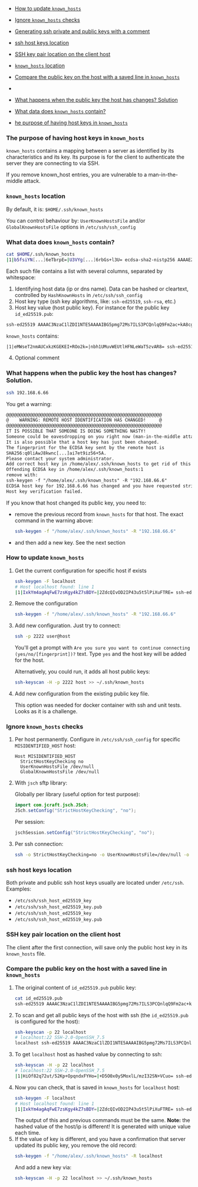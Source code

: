 
* [How to update `known_hosts`](#how-to-update-known_hosts)
* [Ignore `known_hosts` checks](#ignore-known_hosts-checks)
* [Generating ssh private and public keys with a comment](ssh.md/#generating-ssh-private-and-public-keys-with-a-comment)


* [ssh host keys location](#ssh-host-keys-location) 
* [SSH key pair location on the client host](#ssh-key-pair-location-on-the-client-host)
* [`known_hosts` location](#known_hosts-location)
* [Compare the public key on the host with a saved line in `known_hosts`](#compare-the-public-key-on-the-host-with-a-saved-line-in-known_hosts)
* 
* [What happens when the public key the host has changes? Solution](#what-happens-when-the-public-key-the-host-has-changes-solution)
* [What data does `known_hosts` contain?](#what-data-does-known_hosts-contain)
* [he purpose of having host keys in `known_hosts`](#the-purpose-of-having-host-keys-in-known_hosts)

### The purpose of having host keys in `known_hosts`

`known_hosts` contains a mapping between a server as identified by its characteristics and its key.
Its purpose is for the client to authenticate the server they are connecting to via SSH.

If you remove known_host entries, you are vulnerable to a man-in-the-middle attack.

### `known_hosts` location

By default, it is: `$HOME/.ssh/known_hosts`

You can control behaviour by: `UserKnownHostsFile` and/or `GlobalKnownHostsFile` options in `/etc/ssh/ssh_config`

### What data does `known_hosts` contain?

```bash
cat $HOME/.ssh/known_hosts
|1|b5fsiYN[...]6eTbrpE=|U3VYg[...]6rbGs+l3U= ecdsa-sha2-nistp256 AAAAE2VjZHNhLXNoYTItbmlzdHAyN[...]KhcRXB3zj/eIdk+kO7CYQy+u6Kc=
```
Each such file contains a list with several columns, separated by whitespace:

1. Identifying host data (ip or dns name). 
  Data can be hashed or cleartext, controlled by `HashKnownHosts` in `/etc/ssh/ssh_config`
2. Host key type (ssh key algorithms, like: `ssh-ed25519`, `ssh-rsa`, etc.)
3. Host key value (host public key). 
For instance for the public key `id_ed25519.pub`:
```txt
ssh-ed25519 AAAAC3NzaC1lZDI1NTE5AAAAIBG5pmg72Ms7ILS3PCQnlqQ9Fm2ac+kA8cgfQKKnijge user@host
```
`known_hosts` contains:
```txt
|1|eMWseT2nmAUCxkzKGEKEI+ROo2k=|nbh1UMuvWEUtlHFNLeWaT5zvAR8= ssh-ed25519 AAAAC3NzaC1lZDI1NTE5AAAAIBG5pmg72Ms7ILS3PCQnlqQ9Fm2ac+kA8cgfQKKnijge
```
4. Optional comment

### What happens when the public key the host has changes? Solution.

```bash
ssh 192.168.6.66
```
You get a warning:

```txt
@@@@@@@@@@@@@@@@@@@@@@@@@@@@@@@@@@@@@@@@@@@@@@@@@@@@@@@@@@@
@    WARNING: REMOTE HOST IDENTIFICATION HAS CHANGED!     @
@@@@@@@@@@@@@@@@@@@@@@@@@@@@@@@@@@@@@@@@@@@@@@@@@@@@@@@@@@@
IT IS POSSIBLE THAT SOMEONE IS DOING SOMETHING NASTY!
Someone could be eavesdropping on you right now (man-in-the-middle attack)!
It is also possible that a host key has just been changed.
The fingerprint for the ECDSA key sent by the remote host is
SHA256:q0liAwJ8kwnc[...]ai7et9iz56+5A.
Please contact your system administrator.
Add correct host key in /home/alex/.ssh/known_hosts to get rid of this message.
Offending ECDSA key in /home/alex/.ssh/known_hosts:1
remove with:
ssh-keygen -f "/home/alex/.ssh/known_hosts" -R "192.168.66.6"
ECDSA host key for 192.168.6.66 has changed and you have requested strict checking.
Host key verification failed.
```

If you know that host changed its public key, you need to:
- remove the previous record from `known_hosts` for that host. The exact command in the warning above:
    ```bash
    ssh-keygen -f "/home/alex/.ssh/known_hosts" -R "192.168.66.6"
    ```
- and then add a new key. See the next section 

### How to update `known_hosts`
1. Get the current configuration for specific host if exists
    ```bash
    ssh-keygen -F localhost
    # Host localhost found: line 1 
    |1|IxkYm4agAqFwE7zsKgy4kZ7sBDY=|2ZdcQIvOD2IP43u5t5lPiXuFTRE= ssh-ed25519 AAAAC3NzaC1lZDI1NTE5AAAAIBG5pmg72Ms7ILS3PCQnlqQ9Fm2ac+kA8cgfQKKnijge
    ```
2. Remove the configuration
    ```bash
    ssh-keygen -f "/home/alex/.ssh/known_hosts" -R "192.168.66.6"
    ```
3. Add new configuration. Just try to connect:
    ```bash
    ssh -p 2222 user@host
    ```
   You'll get a prompt with `Are you sure you want to continue connecting (yes/no/[fingerprint])?` text.
    Type `yes` and the host key will be added for the host.

    Alternatively, you could run, it adds all host public keys:
    ```bash
    ssh-keyscan -H -p 2222 host >> ~/.ssh/known_hosts
    ```
4. Add new configuration from the existing public key file.
    
    This option was needed for docker container with ssh and unit tests. 
    Looks as it is a challenge. 

### Ignore `known_hosts` checks

1. Per host permanently. Configure in `/etc/ssh/ssh_config` for specific `MISIDENTIFIED_HOST` host:
    ```text
    Host MISIDENTIFIED_HOST
      StrictHostKeyChecking no
      UserKnownHostsFile /dev/null
      GlobalKnownHostsFile /dev/null
    ```
2. With `jsch` sftp library:
    
    Globally per library (useful option for test purpose):
    ```java
    import com.jcraft.jsch.JSch;
    JSch.setConfig("StrictHostKeyChecking", "no");
    ```
    Per session:
    ```java
    jschSession.setConfig("StrictHostKeyChecking", "no");
    ```
3. Per ssh connection:
    ```bash
    ssh -o StrictHostKeyChecking=no -o UserKnownHostsFile=/dev/null -o GlobalKnownHostsFile=/dev/null 192.168.6.66
    ```

### ssh host keys location

Both private and public ssh host keys usually are located under `/etc/ssh`. Examples:
- `/etc/ssh/ssh_host_ed25519_key`
- `/etc/ssh/ssh_host_ed25519_key.pub`
- `/etc/ssh/ssh_host_ed25519_key`
- `/etc/ssh/ssh_host_ed25519_key.pub`

### SSH key pair location on the client host

The client after the first connection, will save only the public host key in its `known_hosts` file.

### Compare the public key on the host with a saved line in `known_hosts`

1. The original content of `id_ed25519.pub` public key:
    ```bash
    cat id_ed25519.pub
    ssh-ed25519 AAAAC3NzaC1lZDI1NTE5AAAAIBG5pmg72Ms7ILS3PCQnlqQ9Fm2ac+kA8cgfQKKnijge user@host
    ```
2. To scan and get all public keys of the host with ssh (the `id_ed25519.pub` is configured for the host):
    ```bash
    ssh-keyscan -p 22 localhost
    # localhost:22 SSH-2.0-OpenSSH_7.5
    localhost ssh-ed25519 AAAAC3NzaC1lZDI1NTE5AAAAIBG5pmg72Ms7ILS3PCQnlqQ9Fm2ac+kA8cgfQKKnijge
    ```
3. To get `localhost` host as hashed value by connecting to ssh:
    ```bash
    ssh-keyscan -H -p 22 localhost
    # localhost:22 SSH-2.0-OpenSSH_7.5
    |1|HiOf82q72ut/52Kp+OpqndxFYHo=|+D5O0x0ySMoxlL/mzI32SN+VCuo= ssh-ed25519 AAAAC3NzaC1lZDI1NTE5AAAAIBG5pmg72Ms7ILS3PCQnlqQ9Fm2ac+kA8cgfQKKnijge
    ```
4. Now you can check, that is saved in `known_hosts` for `localhost` host:
    ```bash
    ssh-keygen -F localhost
    # Host localhost found: line 1 
    |1|IxkYm4agAqFwE7zsKgy4kZ7sBDY=|2ZdcQIvOD2IP43u5t5lPiXuFTRE= ssh-ed25519 AAAAC3NzaC1lZDI1NTE5AAAAIBG5pmg72Ms7ILS3PCQnlqQ9Fm2ac+kA8cgfQKKnijge
    ```
    The output of this and previous commands must be the same. 
    **Note:** the hashed value of the host/ip is different! It is generated with unique value each time.
5. If the value of key is different, and you have a confirmation that server updated its public key, you remove the old record:
    ```bash
    ssh-keygen -f "/home/alex/.ssh/known_hosts" -R localhost
    ```
    And add a new key via:
    ```bash
    ssh-keyscan -H -p 22 localhost >> ~/.ssh/known_hosts
    ```
